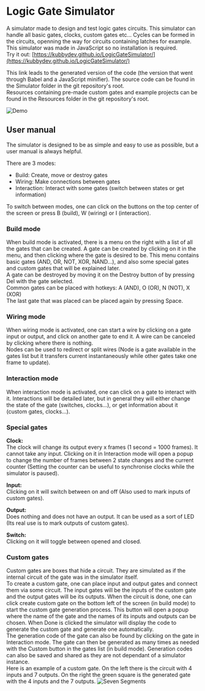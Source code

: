 # Logic Gate Simulator

A simulator made to design and test logic gates circuits. This simulator can handle all basic gates, clocks, custom gates etc... Cycles can be formed in the circuits, openning the way for circuits containing latches for example.  
This simulator was made in JavaScript so no installation is required.  
Try it out: [https://kubbydev.github.io/LogicGateSimulator/](https://kubbydev.github.io/LogicGateSimulator/)

This link leads to the generated version of the code (the version that went through Babel and a JavaScript minifier). The source code can be found in the Simulator folder in the git repository's root.  
Resources containing pre-made custom gates and example projects can be found in the Resources folder in the git repository's root. 

![Demo](https://i.imgur.com/zIkdO9B.jpg)

## User manual

The simulator is designed to be as simple and easy to use as possible, but a user manual is always helpful.

There are 3 modes:

- Build: Create, move or destroy gates  
- Wiring: Make connections between gates  
- Interaction: Interact with some gates (switch between states or get information)

To switch between modes, one can click on the buttons on the top center of the screen or press B (build), W (wiring) or I (interaction).

### Build mode

When build mode is activated, there is a menu on the right with a list of all the gates that can be created. A gate can be created by clicking on it in the menu, and then clicking where the gate is desired to be. This menu contains basic gates (AND, OR, NOT, XOR, NAND...), and also some special gates and custom gates that will be explained later.  
A gate can be destroyed by moving it on the Destroy button of by pressing Del with the gate selected.  
Common gates can be placed with hotkeys: A (AND), O (OR), N (NOT), X (XOR)  
The last gate that was placed can be placed again by pressing Space.

### Wiring mode

When wiring mode is activated, one can start a wire by clicking on a gate input or output, and click on another gate to end it. A wire can be canceled by clicking where there is nothing.  
Nodes can be used to redirect or split wires (Node is a gate available in the gates list but it transfers current instantaneously while other gates take one frame to update).

### Interaction mode

When interaction mode is activated, one can click on a gate to interact with it. Interactions will be detailed later, but in general they will either change the state of the gate (switches, clocks...), or get information about it (custom gates, clocks...).

### Special gates

**Clock:**  
The clock will change its output every x frames (1 second = 1000 frames). It cannot take any input. Clicking on it in Interaction mode will open a popup to change the number of frames between 2 state changes and the current counter (Setting the counter can be useful to synchronise clocks while the simulator is paused).

**Input:**  
Clicking on it will switch between on and off (Also used to mark inputs of custom gates).

**Output:**  
Does nothing and does not have an output. It can be used as a sort of LED (Its real use is to mark outputs of custom gates).

**Switch:**  
Clicking on it will toggle between opened and closed.

### Custom gates

Custom gates are boxes that hide a circuit. They are simulated as if the internal circuit of the gate was in the simulator itself.  
To create a custom gate, one can place input and output gates and connect them via some circuit. The input gates will be the inputs of the custom gate and the output gates will be its outputs. When the circuit is done, one can click create custom gate on the bottom left of the screen (in build mode) to start the custom gate generation process. This button will open a popup where the name of the gate and the names of its inputs and outputs can be chosen. When Done is clicked the simulator will display the code to generate the custom gate and generate one automatically.  
The generation code of the gate can also be found by clicking on the gate in Interaction mode. The gate can then be generated as many times as needed with the Custom button in the gates list (in build mode). Generation codes can also be saved and shared as they are not dependant of a simulator instance.  
Here is an example of a custom gate. On the left there is the circuit with 4 inputs and 7 outputs. On the right the green square is the generated gate with the 4 inputs and the 7 outputs.
![Seven Segments](https://i.imgur.com/nR4tC1C.png)